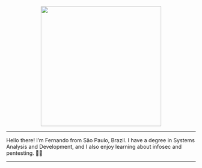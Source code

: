 
<div align="center">
  <img height="320em" src="https://mir-s3-cdn-cf.behance.net/project_modules/1400_opt_1/81bb4b165684019.640b6038d133e.gif">
</div>

---

Hello there! I’m Fernando from São Paulo, Brazil. I have a degree in Systems Analysis and Development, and I also enjoy learning about infosec and pentesting. 👨‍💻

---
